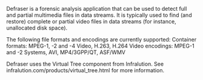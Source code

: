 Defraser is a forensic analysis application that can be used to detect full and partial multimedia files in data streams. It is typically used to find (and restore) complete or partial video files in data streams (for instance, unallocated disk space).

The following file formats and encodings are currently supported: 
Container formats: 	MPEG-1, -2 and -4 Video, H.263, H.264
Video encodings:	MPEG-1 and -2 Systems, AVI, MP4/3GPP/QT, ASF/WMV

Defraser uses the Virtual Tree component from Infralution. See infralution.com/products/virtual_tree.html for more information.
